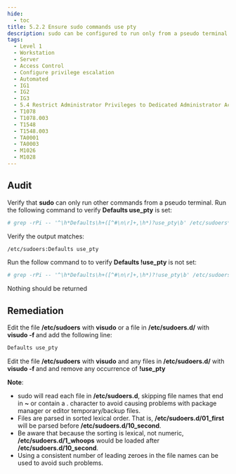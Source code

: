 ```yaml
---
hide:
  - toc
title: 5.2.2 Ensure sudo commands use pty
description: sudo can be configured to run only from a pseudo terminal (pseudo-pty).
tags:
  - Level 1
  - Workstation
  - Server
  - Access Control
  - Configure privilege escalation
  - Automated
  - IG1
  - IG2
  - IG3
  - 5.4 Restrict Administrator Privileges to Dedicated Administrator Accounts
  - T1078
  - T1078.003
  - T1548
  - T1548.003
  - TA0001
  - TA0003
  - M1026
  - M1028
---
```


## Audit
Verify that **sudo** can only run other commands from a pseudo terminal.
Run the following command to verify **Defaults use_pty** is set:
```bash
# grep -rPi -- '^\h*Defaults\h+([^#\n\r]+,\h*)?use_pty\b' /etc/sudoers*
```

Verify the output matches:
```bash
/etc/sudoers:Defaults use_pty
```

Run the follow command to to verify **Defaults !use_pty** is not set:
```bash
# grep -rPi -- '^\h*Defaults\h+([^#\n\r]+,\h*)?!use_pty\b' /etc/sudoers*
```
Nothing should be returned

## Remediation
Edit the file **/etc/sudoers** with **visudo** or a file in **/etc/sudoers.d/** with **visudo -f <PATH TO FILE>** and add the following line:
```bash
Defaults use_pty
```

Edit the file **/etc/sudoers** with **visudo** and any files in **/etc/sudoers.d/** with **visudo -f <PATH TO FILE>** and and remove any occurrence of **!use_pty**

**Note**:
- sudo will read each file in **/etc/sudoers.d**, skipping file names that end in **~** or contain a . character to avoid causing problems with package manager or editor temporary/backup files.
- Files are parsed in sorted lexical order. That is, **/etc/sudoers.d/01_first** will be parsed before **/etc/sudoers.d/10_second**.
- Be aware that because the sorting is lexical, not numeric, **/etc/sudoers.d/1_whoops** would be loaded after **/etc/sudoers.d/10_second**.
- Using a consistent number of leading zeroes in the file names can be used to avoid such problems.
